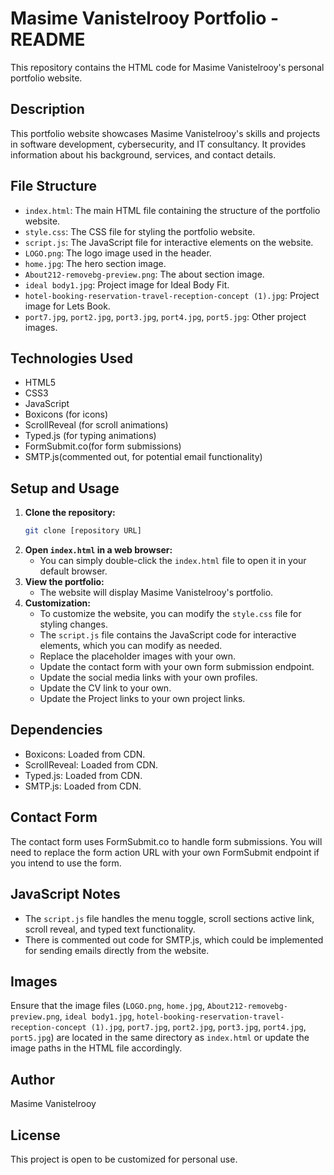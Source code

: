 # Masime Vanistelrooy Portfolio - README

This repository contains the HTML code for Masime Vanistelrooy's personal portfolio website.

## Description

This portfolio website showcases Masime Vanistelrooy's skills and projects in software development, cybersecurity, and IT consultancy. It provides information about his background, services, and contact details.

## File Structure

* `index.html`: The main HTML file containing the structure of the portfolio website.
* `style.css`: The CSS file for styling the portfolio website.
* `script.js`: The JavaScript file for interactive elements on the website.
* `LOGO.png`: The logo image used in the header.
* `home.jpg`: The hero section image.
* `About212-removebg-preview.png`: The about section image.
* `ideal body1.jpg`: Project image for Ideal Body Fit.
* `hotel-booking-reservation-travel-reception-concept (1).jpg`: Project image for Lets Book.
* `port7.jpg`, `port2.jpg`, `port3.jpg`, `port4.jpg`, `port5.jpg`: Other project images.

## Technologies Used

* HTML5
* CSS3
* JavaScript
* Boxicons (for icons)
* ScrollReveal (for scroll animations)
* Typed.js (for typing animations)
* FormSubmit.co(for form submissions)
* SMTP.js(commented out, for potential email functionality)

## Setup and Usage

1.  **Clone the repository:**
    ```bash
    git clone [repository URL]
    ```
2.  **Open `index.html` in a web browser:**
    * You can simply double-click the `index.html` file to open it in your default browser.
3.  **View the portfolio:**
    * The website will display Masime Vanistelrooy's portfolio.
4.  **Customization:**
    * To customize the website, you can modify the `style.css` file for styling changes.
    * The `script.js` file contains the JavaScript code for interactive elements, which you can modify as needed.
    * Replace the placeholder images with your own.
    * Update the contact form with your own form submission endpoint.
    * Update the social media links with your own profiles.
    * Update the CV link to your own.
    * Update the Project links to your own project links.

## Dependencies

* Boxicons: Loaded from CDN.
* ScrollReveal: Loaded from CDN.
* Typed.js: Loaded from CDN.
* SMTP.js: Loaded from CDN.

## Contact Form

The contact form uses FormSubmit.co to handle form submissions. You will need to replace the form action URL with your own FormSubmit endpoint if you intend to use the form.

## JavaScript Notes

* The `script.js` file handles the menu toggle, scroll sections active link, scroll reveal, and typed text functionality.
* There is commented out code for SMTP.js, which could be implemented for sending emails directly from the website.

## Images

Ensure that the image files (`LOGO.png`, `home.jpg`, `About212-removebg-preview.png`, `ideal body1.jpg`, `hotel-booking-reservation-travel-reception-concept (1).jpg`, `port7.jpg`, `port2.jpg`, `port3.jpg`, `port4.jpg`, `port5.jpg`) are located in the same directory as `index.html` or update the image paths in the HTML file accordingly.

## Author

Masime Vanistelrooy

## License

This project is open to be customized for personal use.
